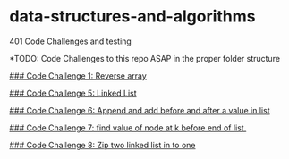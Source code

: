 # data-structures-and-algorithms
401 Code Challenges and testing

*TODO: Code Challenges to this repo ASAP in the proper folder structure

[### Code Challenge 1: Reverse array](https://github.com/401Repo/data-structures-and-algorithms/tree/main/challenges/reverse-array)

[### Code Challenge 5: Linked List](https://github.com/401Repo/data-structures-and-algorithms/tree/main/challenges/linkedList)

[### Code Challenge 6: Append and add before and after a value in list](https://github.com/401Repo/data-structures-and-algorithms/tree/main/challenges/linkedList)

[### Code Challenge 7: find value of node at k before end of list.](https://github.com/401Repo/data-structures-and-algorithms/tree/main/challenges/linkedList)

[### Code Challenge 8: Zip two linked list in to one](https://github.com/401Repo/data-structures-and-algorithms/tree/main/challenges/linkedList)
